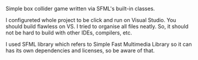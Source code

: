 Simple box collider game written via SFML's built-in classes.

I configureted whole project to be click and run on Visual Studio. You should build flawless on VS. I tried to organise all files neatly. So, it should not be hard to build with other IDEs, compilers, etc.

I used SFML library which refers to Simple Fast Multimedia Library so it can has its own dependencies and licenses, so be aware of that.